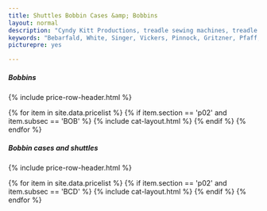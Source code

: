 ```yaml
---
title: Shuttles Bobbin Cases &amp; Bobbins
layout: normal
description: "Cyndy Kitt Productions, treadle sewing machines, treadle sewing machine parts, sewing machine parts, vintage treadle sewing machines, reproduction sewing machine manuals, sewing machine manual, sewing, clothing, accessories, costume, bags, eco friendly, green machine, craft, treadle, design, eco sewing, sustainable craft"
keywords: "Bebarfald, White, Singer, Vickers, Pinnock, Gritzner, Pfaff, treadle sewing machine, vintage sewing machine, sewing machine manual, sewing"
picturepre: yes

---
```


<div class="container mb-4">
<h5>Bobbins</h5>

{% include price-row-header.html %}

{% for item in site.data.pricelist %}
{% if item.section == 'p02' and item.subsec == 'BOB' %}
{% include cat-layout.html %}
{% endif %}
{% endfor %}
<div class="row my-4">
<div class="m-2 col-12"><h5 class="text-center">Bobbin cases and shuttles</h5>
</div><!-- end col -->
</div><!-- end row -->

{% include price-row-header.html %}

{% for item in site.data.pricelist %}
{% if item.section == 'p02' and item.subsec == 'BCD' %}
{% include cat-layout.html %}
{% endif %}
{% endfor %}

</div><!-- end container -->
<script src="{{"assets/js/shop.js" | relative_url}}"/></script>
